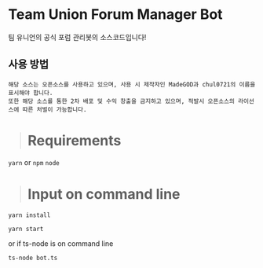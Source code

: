 # Team Union Forum Manager Bot

팀 유니언의 공식 포럼 관리봇의 소스코드입니다!

사용 방법
-------
```
해당 소스는 오픈소스를 사용하고 있으며, 사용 시 제작자인 MadeGOD과 chul0721의 이름을 표시해야 합니다.
또한 해당 소스를 통한 2차 배포 및 수익 창출을 금지하고 있으며, 적발시 오픈소스의 라이선스에 따른 처벌이 가능합니다.
```

> # Requirements
`yarn` or `npm`
`node`

> # Input on command line
```
yarn install
```

```
yarn start
```
or if ts-node is on command line
```
ts-node bot.ts
```
